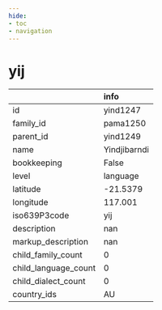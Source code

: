 ```yaml
---
hide:
- toc
- navigation
---
```

# yij
|                      | info         |
|:---------------------|:-------------|
| id                   | yind1247     |
| family_id            | pama1250     |
| parent_id            | yind1249     |
| name                 | Yindjibarndi |
| bookkeeping          | False        |
| level                | language     |
| latitude             | -21.5379     |
| longitude            | 117.001      |
| iso639P3code         | yij          |
| description          | nan          |
| markup_description   | nan          |
| child_family_count   | 0            |
| child_language_count | 0            |
| child_dialect_count  | 0            |
| country_ids          | AU           |